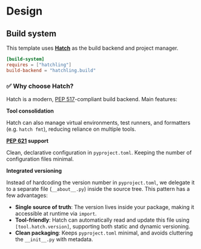 # Design

## Build system

This template uses **[Hatch](https://hatch.pypa.io/)** as the build backend and project manager.

```toml
[build-system]
requires = ["hatchling"]
build-backend = "hatchling.build"
```

### ✅ Why choose Hatch?

Hatch is a modern, [PEP 517](https://peps.python.org/pep-0517/)-compliant build backend.
Main features:

**Tool consolidation**

Hatch can also manage virtual environments, test runners, and formatters (e.g. `hatch fmt`), reducing reliance on multiple tools.

**[PEP 621](https://peps.python.org/pep-0621/) support**

Clean, declarative configuration in `pyproject.toml`.
Keeping the number of configuration files minimal.

**Integrated versioning**

Instead of hardcoding the version number in `pyproject.toml`, we delegate it to a separate file (`__about__.py`) inside the source tree.
This pattern has a few advantages:

* **Single source of truth**: The version lives inside your package, making it accessible at runtime via `import`.
* **Tool-friendly**: Hatch can automatically read and update this file using `[tool.hatch.version]`, supporting both static and dynamic versioning.
* **Clean packaging**: Keeps `pyproject.toml` minimal, and avoids cluttering the `__init__.py` with metadata.
